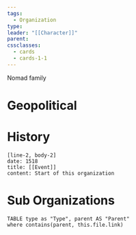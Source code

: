 ```yaml
---
tags:
  - Organization
type: 
leader: "[[Character]]"
parent: 
cssclasses:
  - cards
  - cards-1-1
---
```

Nomad family
# Geopolitical

# History

```timeline-labeled
[line-2, body-2]
date: 1518
title: [[Event]]
content: Start of this organization

```
# Sub Organizations
```dataview
TABLE type as "Type", parent AS "Parent"
where contains(parent, this.file.link)
```
